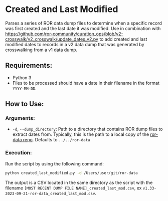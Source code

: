 # Created and Last Modified

Parses a series of ROR data dump files to determine when a specific record was first created and the last date it was modified. Use in combination with https://github.com/ror-community/curation_ops/blob/v2-crosswalk/v2_crosswalk/update_dates_v2.py to add created and last modified dates to records in a v2 data dump that was generated by crosswalking from a v1 data dump.

## Requirements:
- Python 3
- Files to be processed should have a date in their filename in the format `YYYY-MM-DD`.

## How to Use:

### Arguments:
- `-d`, `--dump_directory`: Path to a directory that contains ROR dump files to extract dates from. Typically, this is the path to a local copy of the [ror-data repo](https://github.com/ror-community/ror-data). Defaults to `../../ror-data`


### Execution:

Run the script by using the following command:
```bash
python created_last_modified.py -d /Users/user/git/ror-data
```

The output is a CSV located in the same directory as the script with the filename `[MOST RECENT DUMP FILE NAME]_created_last_mod.csv`, ex `v1.33-2023-09-21-ror-data_created_last_mod.csv`.
